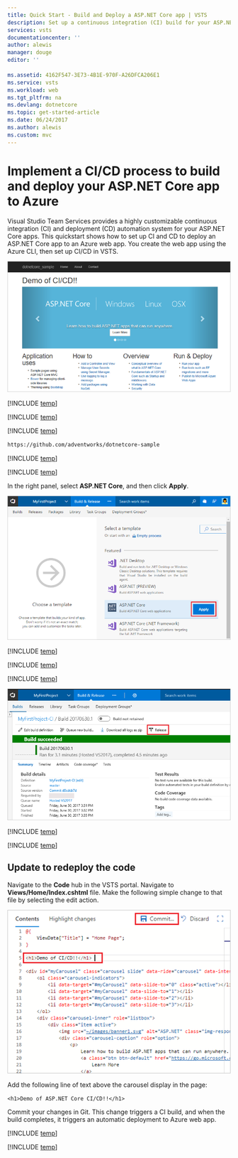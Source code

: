 ```yaml
---
title: Quick Start - Build and Deploy a ASP.NET Core app | VSTS
description: Set up a continuous integration (CI) build for your ASP.NET Core app, and then a continuous deployment (CD) release to Azure using Visual Studio Team Services
services: vsts
documentationcenter: ''
author: alewis
manager: douge
editor: ''

ms.assetid: 4162F547-3E73-4B1E-970F-A26DFCA206E1
ms.service: vsts
ms.workload: web
ms.tgt_pltfrm: na
ms.devlang: dotnetcore
ms.topic: get-started-article
ms.date: 06/24/2017
ms.author: alewis
ms.custom: mvc
---
```

# Implement a CI/CD process to build and deploy your ASP.NET Core app to Azure

Visual Studio Team Services provides a highly customizable continuous integration (CI) and deployment (CD) automation system for your 
ASP.NET Core apps. 
This quickstart shows how to set up CI and CD to deploy
an ASP.NET Core app
to an Azure web app. 
You create the web app using the Azure CLI, then set up CI/CD in VSTS.

![Screenshot showing ASP.NET Core web app](../../../deploy-azure/_img/aspnet-core-to-windows-vm/cicd-get-started-dotnetcore-sample.png)

[!INCLUDE [temp](../_shared/vsts-and-azure-setup.md)]

[!INCLUDE [temp](../_shared/create-azure-web-app.md)]

[!INCLUDE [temp](../_shared/import-code-1.md)]

```bash
https://github.com/adventworks/dotnetcore-sample
```

[!INCLUDE [temp](../_shared/import-code-2.md)]

[!INCLUDE [temp](../_shared/set-up-ci-1.md)]

In the right panel, select **ASP.NET Core**, and then click **Apply**.

![Screenshot showing dotnet core template](../../apps/aspnet/_shared/_img/apply-aspnet-core-build-template.png)

[!INCLUDE [temp](../_shared/set-up-ci-2.md)]

[!INCLUDE [temp](../_shared/set-up-ci-3.md)]

[!INCLUDE [temp](../_shared/set-up-cd-1.md)]

![Screenshot showing release action on build summary](../../../deploy-azure/_shared/_img/cicd-get-started-dotnetcore-release.png)

[!INCLUDE [temp](../_shared/set-up-cd-2.md)]

[!INCLUDE [temp](../_shared/set-up-cd-3.md)]

## Update to redeploy the code

Navigate to the **Code** hub in the VSTS portal. Navigate to **Views/Home/Index.cshtml** file. Make the following simple change to that file by selecting the edit action.

![Screenshot showing update to code](../../../deploy-azure/_shared/_img/aspnet-core-code-change.png)

Add the following line of text above the carousel display in the page:
```
<h1>Demo of ASP.NET Core CI/CD!!</h1>
```

Commit your changes in Git. This change triggers a CI build, and when the build completes, it triggers an automatic deployment to Azure web app.

[!INCLUDE [temp](../_shared/browse-to-web-app.md)]

[!INCLUDE [temp](../_shared/clean-up-resources.md)]
